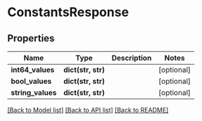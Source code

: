 # ConstantsResponse

## Properties
Name | Type | Description | Notes
------------ | ------------- | ------------- | -------------
**int64_values** | **dict(str, str)** |  | [optional] 
**bool_values** | **dict(str, str)** |  | [optional] 
**string_values** | **dict(str, str)** |  | [optional] 

[[Back to Model list]](../README.md#documentation-for-models) [[Back to API list]](../README.md#documentation-for-api-endpoints) [[Back to README]](../README.md)

